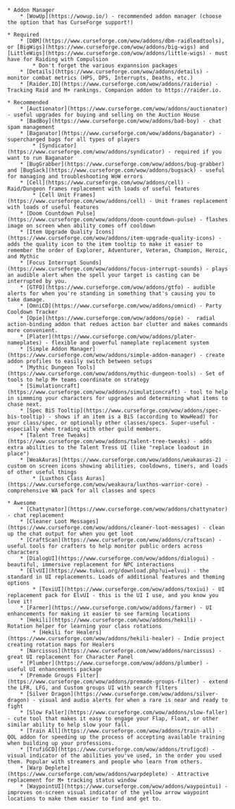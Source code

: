     * Addon Manager
        * [WowUp](https://wowup.io/) - recommended addon manager (choose the option that has CurseForge support!)

    * Required
        * [DBM](https://www.curseforge.com/wow/addons/dbm-raidleadtools), or [BigWigs](https://www.curseforge.com/wow/addons/big-wigs) and [LittleWigs](https://www.curseforge.com/wow/addons/little-wigs) - must have for Raiding with Compulsion
            * Don't forget the various expannsion packages 
        * [Details](https://www.curseforge.com/wow/addons/details) - monitor combat metrics (HPS, DPS, Interrupts, Deaths, etc.)
        * [Raider.IO](https://www.curseforge.com/wow/addons/raiderio) -  Tracking Raid and M+ rankings. Companion addon to https://raider.io.

    * Recommended
        * [Auctionator](https://www.curseforge.com/wow/addons/auctionator) - useful upgrades for buying and selling on the Auction House
        * [BadBoy](https://www.curseforge.com/wow/addons/bad-boy) - chat spam management
        * [Baganator](https://www.curseforge.com/wow/addons/baganator) - supercharged bags for all types of players
            * [Syndicator](https://www.curseforge.com/wow/addons/syndicator) - required if you want to run Baganator
        * [BugGrabber](https://www.curseforge.com/wow/addons/bug-grabber) and [BugSack](https://www.curseforge.com/wow/addons/bugsack) - useful for managing and troubleshooting WoW errors
        * [Cell](https://www.curseforge.com/wow/addons/cell) - Raid/Dungeon frames replacement with loads of useful features
            * [Cell Unit Frames](https://www.curseforge.com/wow/addons/cell) - Unit frames replacement with loads of useful features
        * [Doom Countdown Pulse](https://www.curseforge.com/wow/addons/doom-countdown-pulse) - flashes image on screen when ability comes off cooldown
        * [Item Upgrade Quality Icons](https://www.curseforge.com/wow/addons/item-upgrade-quality-icons) - adds the quality icon to the item tooltip to make it easier to remember the order of Explorer, Adventurer, Veteran, Champion, Heroic, and Mythic
        * [Focus Interrupt Sounds](https://www.curseforge.com/wow/addons/focus-interrupt-sounds) - plays an audible alert when the spell your target is casting can be interrupted by you.
        * [GTFO](https://www.curseforge.com/wow/addons/gtfo) - audible alerts for when you're standing in something that's causing you to take damage.
        * [OmniCD](https://www.curseforge.com/wow/addons/omnicd) - Party Cooldown Tracker
        * [Opie](https://www.curseforge.com/wow/addons/opie) -  radial action-binding addon that redues action bar clutter and makes commands more convenient.
        * [Plater](https://www.curseforge.com/wow/addons/plater-nameplates) - flexible and powerful nameplate replacement system
        * [Simple Addon Manager](https://www.curseforge.com/wow/addons/simple-addon-manager) - create addon profiles to easily switch between setups
        * [Mythic Dungeon Tools](https://www.curseforge.com/wow/addons/mythic-dungeon-tools) - Set of tools to help M+ teams coordinate on strategy
        * [Simulationcraft](https://www.curseforge.com/wow/addons/simulationcraft) - tool to help in simmming your characters for upgrades and determining what items to chase next. 
        * [Spec BiS Tooltip](https://www.curseforge.com/wow/addons/spec-bis-tooltip) - shows if an item is a BiS (according to WowHead) for your class/spec, or optionally other classes/specs. Super-useful - especially when trading with other guild members.
        * [Talent Tree Tweaks](https://www.curseforge.com/wow/addons/talent-tree-tweaks) - adds extra abilities to the Talent Tress UI (like "replace loadout in place")
        * [WeakAuras](https://www.curseforge.com/wow/addons/weakauras-2) - custom on screen icons showing abilities, cooldowns, timers, and loads of other useful things 
            * [Luxthos Class Auras](https://www.curseforge.com/wow/weakaura/luxthos-warrior-core) - comprehensive WA pack for all classes and specs
          
    * Awesome
        * [Chattynator](https://www.curseforge.com/wow/addons/chattynator) - chat replacement 
        * [Cleaner Loot Messages](https://www.curseforge.com/wow/addons/cleaner-loot-messages) - clean up the chat output for when you get loot
        * [CraftScan](https://www.curseforge.com/wow/addons/craftscan) - useful tools for crafters to help monitor public orders across characters
        * [DialogUI](https://www.curseforge.com/wow/addons/dialogui) - beautiful, immersive replacement for NPC interactions
        * [ElvUI](https://www.tukui.org/download.php?ui=elvui) - the standard in UI replacements. Loads of additional features and theming options
            * [ToxiUI](https://www.curseforge.com/wow/addons/toxiui) - UI replacement pack for ElvUI - this is the UI I use, and you know you love it!
        * [Farmer](https://www.curseforge.com/wow/addons/farmer) - UI enhancements for making it easier to see farming locations
        * [Hekili](https://www.curseforge.com/wow/addons/hekili) - Rotation helper for learning your class rotations
            * [Hekili for Healers](https://www.curseforge.com/wow/addons/hekili-healer) - Indie project creating rotation maps for Healers
        * [Narcissus](https://www.curseforge.com/wow/addons/narcissus) - great UI replacement for Character Panel
        * [Plumber](https://www.curseforge.com/wow/addons/plumber) - useful UI enhancements package
        * [Premade Groups Filter](https://www.curseforge.com/wow/addons/premade-groups-filter) - extend the LFR, LFG, and Custom groups UI with search filters
        * [Silver Dragon](https://www.curseforge.com/wow/addons/silver-dragon) - visual and audio alerts for when a rare is near and ready to fight
        * [Slow Faller](https://www.curseforge.com/wow/addons/slow-faller) - cute tool that makes it easy to engage your Flap, Float, or other similar ability to help slow your fall.
        * [Train All](https://www.curseforge.com/wow/addons/train-all) - QOL addon for speeding up the process of accepting available training when building up your professions.
        * [TrufiGCD](https://www.curseforge.com/wow/addons/trufigcd) - visual indicator of the abilities you've used, in the order you used them. Popular with streamers and people who learn from others.
        * [Warp Deplete](https://www.curseforge.com/wow/addons/warpdeplete) - Attractive replacement for M+ tracking status window
        * [WaypointUI](https://www.curseforge.com/wow/addons/waypointui) - improves on-screen visual indicator of the yellow arrow waypoint locations to make them easier to find and get to.


        